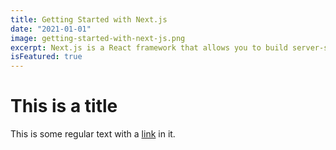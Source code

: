 ```yaml
---
title: Getting Started with Next.js
date: "2021-01-01"
image: getting-started-with-next-js.png
excerpt: Next.js is a React framework that allows you to build server-side rendered React applications. It's a great framework for building static sites, blogs, and even full-stack applications.
isFeatured: true
---
```


# This is a title

This is some regular text with a [link](https://google.com) in it.